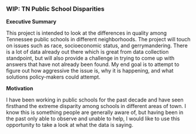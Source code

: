 ### WIP: TN Public School Disparities  

**Executive Summary**  

This project is intended to look at the differences in quality among Tennessee public schools in different neighborhoods. The project will touch on issues such as race, socioeconomic status, and gerrymandering. There is a lot of data already out there which is great from data collection standpoint, but will also provide a challenge in trying to come up with answers that have not already been found. My end goal is to attempt to figure out how aggressive the issue is, why it is happening, and what solutions policy-makers could attempt.  

**Motivation**  

I have been working in public schools for the past decade and have seen firsthand the extreme disparity among schools in different areas of town. I know this is something people are generally aware of, but having been in the past only able to observe and unable to help, I would like to use this opportunity to take a look at what the data is saying.
